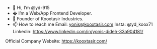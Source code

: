 - 👋 Hi, I’m @yd-915
- � I’m a Web/App Frontend Developer.
- 🌱 Founder of Kooxtasir Industries.
- 📫 How to reach me 
Email: yonis@kooxtasir.com
Insta: @yd_koox71
Linkedin: https://www.linkedin.com/in/yonis-dideh-33a904181/

Official Company Website: https://kooxtasir.com/

<!---
yd-915/yd-915 is a ✨ special ✨ repository because its `README.md` (this file) appears on your GitHub profile.
You can click the Preview link to take a look at your changes.
--->
